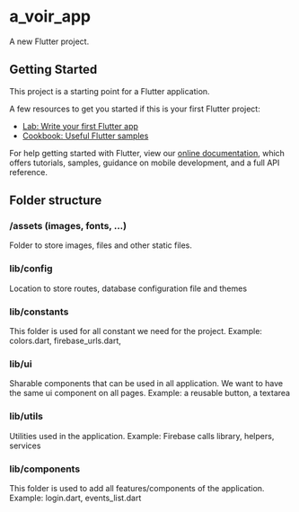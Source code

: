 # a_voir_app

A new Flutter project.

## Getting Started

This project is a starting point for a Flutter application.

A few resources to get you started if this is your first Flutter project:

- [Lab: Write your first Flutter app](https://flutter.dev/docs/get-started/codelab)
- [Cookbook: Useful Flutter samples](https://flutter.dev/docs/cookbook)

For help getting started with Flutter, view our
[online documentation](https://flutter.dev/docs), which offers tutorials,
samples, guidance on mobile development, and a full API reference.

## Folder structure

### /assets (images, fonts, ...)

Folder to store images, files and other static files.

### lib/config

Location to store routes, database configuration file and themes

### lib/constants

This folder is used for all constant we need for the project.
Example: colors.dart, firebase_urls.dart,

### lib/ui

Sharable components that can be used in all application. We want to have the same ui component on all pages.
Example: a reusable button, a textarea

### lib/utils

Utilities used in the application.
Example: Firebase calls library, helpers, services

### lib/components

This folder is used to add all features/components of the application.
Example: login.dart, events_list.dart
